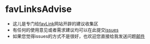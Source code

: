 # favLinksAdvise
- 这儿是专门给[favLink](https://favlink.cn)网站开辟的建议收集区
- 有任何的使用意见或者需求建议均可以在此提交[issues](https://github.com/zhangjh/favLinksAdvise/issues)
- 如果您觉得issues的方式不是很好，也欢迎您直接给我发送问题[邮件](mailto:njhxzhangjh@gmail.com)
